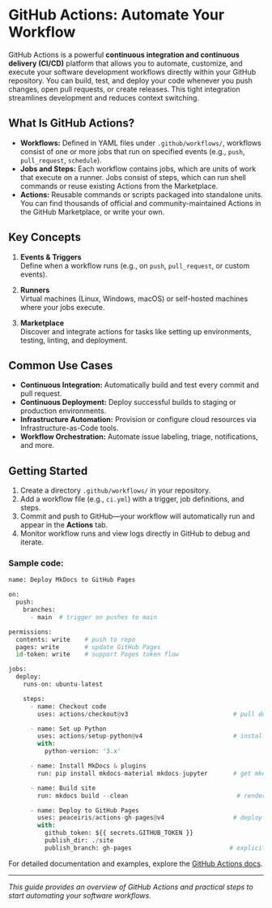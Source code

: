 # GitHub Actions: Automate Your Workflow

GitHub Actions is a powerful **continuous integration and continuous delivery (CI/CD)** platform that allows you to automate, customize, and execute your software development workflows directly within your GitHub repository. You can build, test, and deploy your code whenever you push changes, open pull requests, or create releases. This tight integration streamlines development and reduces context switching.

## What Is GitHub Actions?

- **Workflows:** Defined in YAML files under `.github/workflows/`, workflows consist of one or more jobs that run on specified events (e.g., `push`, `pull_request`, `schedule`).
- **Jobs and Steps:** Each workflow contains jobs, which are units of work that execute on a runner. Jobs consist of steps, which can run shell commands or reuse existing Actions from the Marketplace.
- **Actions:** Reusable commands or scripts packaged into standalone units. You can find thousands of official and community-maintained Actions in the GitHub Marketplace, or write your own.

## Key Concepts

1. **Events & Triggers**  
   Define when a workflow runs (e.g., on `push`, `pull_request`, or custom events).

2. **Runners**  
   Virtual machines (Linux, Windows, macOS) or self-hosted machines where your jobs execute.

3. **Marketplace**  
   Discover and integrate actions for tasks like setting up environments, testing, linting, and deployment.

## Common Use Cases

- **Continuous Integration:** Automatically build and test every commit and pull request.
- **Continuous Deployment:** Deploy successful builds to staging or production environments.
- **Infrastructure Automation:** Provision or configure cloud resources via Infrastructure-as-Code tools.
- **Workflow Orchestration:** Automate issue labeling, triage, notifications, and more.

## Getting Started

1. Create a directory `.github/workflows/` in your repository.
2. Add a workflow file (e.g., `ci.yml`) with a trigger, job definitions, and steps.
3. Commit and push to GitHub—your workflow will automatically run and appear in the **Actions** tab.
4. Monitor workflow runs and view logs directly in GitHub to debug and iterate.


### Sample code:
```python
name: Deploy MkDocs to GitHub Pages

on:
  push:
    branches:
      - main  # trigger on pushes to main

permissions:
  contents: write    # push to repo
  pages: write       # update GitHub Pages
  id-token: write    # support Pages token flow

jobs:
  deploy:
    runs-on: ubuntu-latest

    steps:
      - name: Checkout code
        uses: actions/checkout@v3                             # pull down your repo :contentReference[oaicite:3]{index=3}

      - name: Set up Python
        uses: actions/setup-python@v4                         # install Python for mkdocs :contentReference[oaicite:4]{index=4}
        with:
          python-version: '3.x'

      - name: Install MkDocs & plugins
        run: pip install mkdocs-material mkdocs-jupyter       # get mkdocs and jupyter support :contentReference[oaicite:5]{index=5}

      - name: Build site
        run: mkdocs build --clean                              # render markdown into ./site/ :contentReference[oaicite:6]{index=6}

      - name: Deploy to GitHub Pages
        uses: peaceiris/actions-gh-pages@v4                   # deploy your ./site/ to gh-pages branch :contentReference[oaicite:7]{index=7}
        with:
          github_token: ${{ secrets.GITHUB_TOKEN }}
          publish_dir: ./site
          publish_branch: gh-pages                           # explicitly push to gh-pages :contentReference[oaicite:8]{index=8}

```
For detailed documentation and examples, explore the [GitHub Actions docs](https://docs.github.com/actions).

---

*This guide provides an overview of GitHub Actions and practical steps to start automating your software workflows.*  
